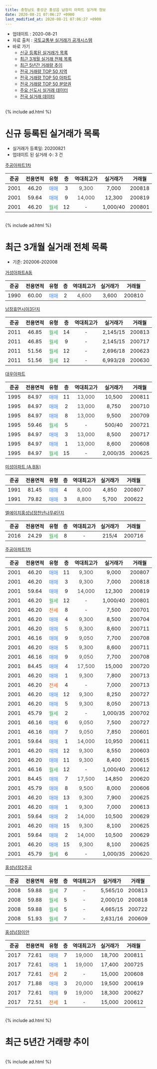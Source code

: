 ```yaml
---
title: 충청남도 홍성군 홍성읍 남장리 아파트 실거래 정보
date: 2020-08-21 07:06:27 +0900
last_modified_at: 2020-08-21 07:06:27 +0900
---
```


* 업데이트 : 2020-08-21
* 자료 출처 : [국토교통부 실거래가 공개시스템](http://rt.molit.go.kr)
* 바로 가기
    * [신규 등록된 실거래가 목록](#신규-등록된-실거래가-목록)
    * [최근 3개월 실거래 전체 목록](#최근-3개월-실거래-전체-목록)
    * [최근 5년간 거래량 추이](#최근-5년간-거래량-추이)
    * [전국 거래량 TOP 50 지역](https://inasie.github.io/apt-trade-info/최근-3개월-전국에서-가장-거래가-많이-발생한-지역)
    * [전국 거래량 TOP 50 아파트](https://inasie.github.io/apt-trade-info/최근-3개월-전국에서-가장-거래가-많이-발생한-아파트)
    * [전국 거래량 TOP 50 분양권](https://inasie.github.io/apt-trade-info/최근-3개월-전국에서-가장-거래가-많이-발생한-분양권)
    * [주요 신도시 실거래 데이터](https://inasie.github.io/apt-trade-info/주요-신도시)
    * [전국 실거래 데이터](https://inasie.github.io/apt-trade-info/전국)
<br>
{% include ad.html %}
<br>

# 신규 등록된 실거래가 목록
* 실거래가 등록일: 20200821
* 업데이트 된 실거래 수: 3 건


[주공아파트1차](https://search.naver.com/search.naver?query=%EC%B6%A9%EC%B2%AD%EB%82%A8%EB%8F%84+%ED%99%8D%EC%84%B1%EA%B5%B0+%ED%99%8D%EC%84%B1%EC%9D%8D+%EB%82%A8%EC%9E%A5%EB%A6%AC+%EC%A3%BC%EA%B3%B5%EC%95%84%ED%8C%8C%ED%8A%B81%EC%B0%A8)

|준공|전용면적|유형|층|역대최고가|실거래가|거래월|
|:---:|:---:|:---:|:---:|:---:|:---:|:---:|
|2001|46.20|<span style="color:#4285f3">매매</span>|3|<span style="color:#444444">9,300</span>|7,000|200818|
|2001|59.64|<span style="color:#4285f3">매매</span>|9|<span style="color:#444444">14,000</span>|12,300|200819|
|2001|46.20|<span style="color:#34a853">월세</span>|12|<span style="color:#444444">-</span>|1,000/40|200801|


<br>
{% include ad.html %}
<br>

# 최근 3개월 실거래 전체 목록
* 기준: 202006-202008


[거성아파트A동](https://search.naver.com/search.naver?query=%EC%B6%A9%EC%B2%AD%EB%82%A8%EB%8F%84+%ED%99%8D%EC%84%B1%EA%B5%B0+%ED%99%8D%EC%84%B1%EC%9D%8D+%EB%82%A8%EC%9E%A5%EB%A6%AC+%EA%B1%B0%EC%84%B1%EC%95%84%ED%8C%8C%ED%8A%B8A%EB%8F%99)

|준공|전용면적|유형|층|역대최고가|실거래가|거래월|
|:---:|:---:|:---:|:---:|:---:|:---:|:---:|
|1990|60.00|<span style="color:#4285f3">매매</span>|2|<span style="color:#444444">4,600</span>|3,600|200810|

[남장휴먼시아3단지](https://search.naver.com/search.naver?query=%EC%B6%A9%EC%B2%AD%EB%82%A8%EB%8F%84+%ED%99%8D%EC%84%B1%EA%B5%B0+%ED%99%8D%EC%84%B1%EC%9D%8D+%EB%82%A8%EC%9E%A5%EB%A6%AC+%EB%82%A8%EC%9E%A5%ED%9C%B4%EB%A8%BC%EC%8B%9C%EC%95%843%EB%8B%A8%EC%A7%80)

|준공|전용면적|유형|층|역대최고가|실거래가|거래월|
|:---:|:---:|:---:|:---:|:---:|:---:|:---:|
|2011|46.85|<span style="color:#34a853">월세</span>|14|<span style="color:#444444">-</span>|2,145/15|200813|
|2011|46.85|<span style="color:#34a853">월세</span>|9|<span style="color:#444444">-</span>|2,145/15|200717|
|2011|51.56|<span style="color:#34a853">월세</span>|12|<span style="color:#444444">-</span>|2,696/18|200623|
|2011|51.56|<span style="color:#34a853">월세</span>|12|<span style="color:#444444">-</span>|6,993/28|200630|

[대우아파트](https://search.naver.com/search.naver?query=%EC%B6%A9%EC%B2%AD%EB%82%A8%EB%8F%84+%ED%99%8D%EC%84%B1%EA%B5%B0+%ED%99%8D%EC%84%B1%EC%9D%8D+%EB%82%A8%EC%9E%A5%EB%A6%AC+%EB%8C%80%EC%9A%B0%EC%95%84%ED%8C%8C%ED%8A%B8)

|준공|전용면적|유형|층|역대최고가|실거래가|거래월|
|:---:|:---:|:---:|:---:|:---:|:---:|:---:|
|1995|84.97|<span style="color:#4285f3">매매</span>|11|<span style="color:#444444">13,000</span>|10,500|200811|
|1995|84.97|<span style="color:#4285f3">매매</span>|2|<span style="color:#444444">13,000</span>|8,750|200710|
|1995|84.97|<span style="color:#4285f3">매매</span>|8|<span style="color:#444444">13,000</span>|9,500|200709|
|1995|59.46|<span style="color:#34a853">월세</span>|5|<span style="color:#444444">-</span>|500/40|200721|
|1995|84.97|<span style="color:#4285f3">매매</span>|3|<span style="color:#444444">13,000</span>|8,500|200717|
|1995|84.97|<span style="color:#4285f3">매매</span>|1|<span style="color:#444444">13,000</span>|8,600|200608|
|1995|84.97|<span style="color:#34a853">월세</span>|15|<span style="color:#444444">-</span>|2,000/35|200625|

[미성아파트 (A,B동)](https://search.naver.com/search.naver?query=%EC%B6%A9%EC%B2%AD%EB%82%A8%EB%8F%84+%ED%99%8D%EC%84%B1%EA%B5%B0+%ED%99%8D%EC%84%B1%EC%9D%8D+%EB%82%A8%EC%9E%A5%EB%A6%AC+%EB%AF%B8%EC%84%B1%EC%95%84%ED%8C%8C%ED%8A%B8+%28A%2CB%EB%8F%99%29)

|준공|전용면적|유형|층|역대최고가|실거래가|거래월|
|:---:|:---:|:---:|:---:|:---:|:---:|:---:|
|1991|81.45|<span style="color:#4285f3">매매</span>|4|<span style="color:#444444">8,000</span>|4,850|200807|
|1991|79.82|<span style="color:#4285f3">매매</span>|3|<span style="color:#444444">8,800</span>|5,700|200622|

[엘에이치홍성남장천년나무4단지](https://search.naver.com/search.naver?query=%EC%B6%A9%EC%B2%AD%EB%82%A8%EB%8F%84+%ED%99%8D%EC%84%B1%EA%B5%B0+%ED%99%8D%EC%84%B1%EC%9D%8D+%EB%82%A8%EC%9E%A5%EB%A6%AC+%EC%97%98%EC%97%90%EC%9D%B4%EC%B9%98%ED%99%8D%EC%84%B1%EB%82%A8%EC%9E%A5%EC%B2%9C%EB%85%84%EB%82%98%EB%AC%B44%EB%8B%A8%EC%A7%80)

|준공|전용면적|유형|층|역대최고가|실거래가|거래월|
|:---:|:---:|:---:|:---:|:---:|:---:|:---:|
|2016|24.29|<span style="color:#34a853">월세</span>|8|<span style="color:#444444">-</span>|215/4|200716|

[주공아파트1차](https://search.naver.com/search.naver?query=%EC%B6%A9%EC%B2%AD%EB%82%A8%EB%8F%84+%ED%99%8D%EC%84%B1%EA%B5%B0+%ED%99%8D%EC%84%B1%EC%9D%8D+%EB%82%A8%EC%9E%A5%EB%A6%AC+%EC%A3%BC%EA%B3%B5%EC%95%84%ED%8C%8C%ED%8A%B81%EC%B0%A8)

|준공|전용면적|유형|층|역대최고가|실거래가|거래월|
|:---:|:---:|:---:|:---:|:---:|:---:|:---:|
|2001|46.20|<span style="color:#4285f3">매매</span>|11|<span style="color:#444444">9,300</span>|9,000|200807|
|2001|46.20|<span style="color:#4285f3">매매</span>|3|<span style="color:#444444">9,300</span>|7,000|200818|
|2001|59.64|<span style="color:#4285f3">매매</span>|9|<span style="color:#444444">14,000</span>|12,300|200819|
|2001|46.20|<span style="color:#34a853">월세</span>|12|<span style="color:#444444">-</span>|1,000/40|200801|
|2001|46.20|<span style="color:#ff5a00">전세</span>|8|<span style="color:#444444">-</span>|7,500|200701|
|2001|46.20|<span style="color:#4285f3">매매</span>|4|<span style="color:#444444">9,300</span>|8,500|200704|
|2001|46.20|<span style="color:#4285f3">매매</span>|5|<span style="color:#444444">9,300</span>|8,600|200711|
|2001|46.16|<span style="color:#4285f3">매매</span>|9|<span style="color:#444444">9,050</span>|7,700|200708|
|2001|46.20|<span style="color:#4285f3">매매</span>|5|<span style="color:#444444">9,300</span>|8,600|200711|
|2001|46.16|<span style="color:#4285f3">매매</span>|9|<span style="color:#444444">9,050</span>|7,700|200708|
|2001|84.45|<span style="color:#4285f3">매매</span>|4|<span style="color:#444444">17,500</span>|15,000|200720|
|2001|46.20|<span style="color:#4285f3">매매</span>|1|<span style="color:#444444">9,300</span>|7,800|200713|
|2001|46.20|<span style="color:#ff5a00">전세</span>|4|<span style="color:#444444">-</span>|7,000|200713|
|2001|46.20|<span style="color:#4285f3">매매</span>|12|<span style="color:#444444">9,300</span>|8,250|200727|
|2001|46.20|<span style="color:#4285f3">매매</span>|5|<span style="color:#444444">9,300</span>|8,050|200713|
|2001|45.79|<span style="color:#34a853">월세</span>|2|<span style="color:#444444">-</span>|1,000/35|200702|
|2001|46.16|<span style="color:#4285f3">매매</span>|6|<span style="color:#444444">9,050</span>|7,500|200727|
|2001|46.16|<span style="color:#4285f3">매매</span>|7|<span style="color:#444444">9,050</span>|7,850|200601|
|2001|59.64|<span style="color:#4285f3">매매</span>|1|<span style="color:#444444">14,000</span>|10,950|200611|
|2001|46.20|<span style="color:#4285f3">매매</span>|12|<span style="color:#444444">9,300</span>|8,550|200603|
|2001|46.20|<span style="color:#4285f3">매매</span>|11|<span style="color:#444444">9,300</span>|8,400|200615|
|2001|46.16|<span style="color:#34a853">월세</span>|12|<span style="color:#444444">-</span>|1,000/40|200612|
|2001|84.45|<span style="color:#4285f3">매매</span>|7|<span style="color:#444444">17,500</span>|14,850|200620|
|2001|45.79|<span style="color:#4285f3">매매</span>|8|<span style="color:#444444">9,500</span>|8,000|200606|
|2001|46.20|<span style="color:#4285f3">매매</span>|13|<span style="color:#444444">9,300</span>|7,900|200625|
|2001|46.20|<span style="color:#4285f3">매매</span>|1|<span style="color:#444444">9,300</span>|7,000|200613|
|2001|59.64|<span style="color:#4285f3">매매</span>|2|<span style="color:#444444">14,000</span>|10,500|200629|
|2001|46.20|<span style="color:#4285f3">매매</span>|15|<span style="color:#444444">9,300</span>|8,100|200625|
|2001|59.64|<span style="color:#4285f3">매매</span>|2|<span style="color:#444444">14,000</span>|10,500|200629|
|2001|46.20|<span style="color:#4285f3">매매</span>|15|<span style="color:#444444">9,300</span>|8,100|200625|
|2001|45.79|<span style="color:#34a853">월세</span>|6|<span style="color:#444444">-</span>|1,000/35|200620|


<script async src="//pagead2.googlesyndication.com/pagead/js/adsbygoogle.js"></script>
<!-- 기본 -->
<ins class="adsbygoogle"
     style="display:block"
     data-ad-client="ca-pub-2446590836940007"
     data-ad-slot="1659523306"
     data-ad-format="auto"
     data-full-width-responsive="true"></ins>
<script>
(adsbygoogle = window.adsbygoogle || []).push({});
</script>


[홍성남장2주공](https://search.naver.com/search.naver?query=%EC%B6%A9%EC%B2%AD%EB%82%A8%EB%8F%84+%ED%99%8D%EC%84%B1%EA%B5%B0+%ED%99%8D%EC%84%B1%EC%9D%8D+%EB%82%A8%EC%9E%A5%EB%A6%AC+%ED%99%8D%EC%84%B1%EB%82%A8%EC%9E%A52%EC%A3%BC%EA%B3%B5)

|준공|전용면적|유형|층|역대최고가|실거래가|거래월|
|:---:|:---:|:---:|:---:|:---:|:---:|:---:|
|2008|59.88|<span style="color:#34a853">월세</span>|7|<span style="color:#444444">-</span>|5,565/10|200813|
|2008|59.88|<span style="color:#34a853">월세</span>|5|<span style="color:#444444">-</span>|2,000/10|200818|
|2008|59.88|<span style="color:#34a853">월세</span>|5|<span style="color:#444444">-</span>|4,665/15|200722|
|2008|51.93|<span style="color:#34a853">월세</span>|7|<span style="color:#444444">-</span>|2,631/16|200609|

[홍성남장이안](https://search.naver.com/search.naver?query=%EC%B6%A9%EC%B2%AD%EB%82%A8%EB%8F%84+%ED%99%8D%EC%84%B1%EA%B5%B0+%ED%99%8D%EC%84%B1%EC%9D%8D+%EB%82%A8%EC%9E%A5%EB%A6%AC+%ED%99%8D%EC%84%B1%EB%82%A8%EC%9E%A5%EC%9D%B4%EC%95%88)

|준공|전용면적|유형|층|역대최고가|실거래가|거래월|
|:---:|:---:|:---:|:---:|:---:|:---:|:---:|
|2017|72.61|<span style="color:#4285f3">매매</span>|7|<span style="color:#444444">19,000</span>|18,700|200811|
|2017|72.61|<span style="color:#4285f3">매매</span>|1|<span style="color:#444444">19,000</span>|17,400|200725|
|2017|72.61|<span style="color:#ff5a00">전세</span>|2|<span style="color:#444444">-</span>|15,000|200608|
|2017|71.88|<span style="color:#4285f3">매매</span>|3|<span style="color:#444444">20,000</span>|19,500|200619|
|2017|72.61|<span style="color:#4285f3">매매</span>|9|<span style="color:#444444">19,000</span>|18,300|200627|
|2017|72.51|<span style="color:#ff5a00">전세</span>|1|<span style="color:#444444">-</span>|15,000|200612|


<br>
{% include ad.html %}
<br>

# 최근 5년간 거래량 추이


<div style="width:100%;">
    <canvas id="deal_progress" height="200"></canvas>
</div>

<script>
new Chart(document.getElementById("deal_progress"), {
    type: 'line',
    data: {
        labels: ['201508','201509','201510','201511','201512','201601','201602','201603','201604','201605','201606','201607','201608','201609','201610','201611','201612','201701','201702','201703','201704','201705','201706','201707','201708','201709','201710','201711','201712','201801','201802','201803','201804','201805','201806','201807','201808','201809','201810','201811','201812','201901','201902','201903','201904','201905','201906','201907','201908','201909','201910','201911','201912','202001','202002','202003','202004','202005','202006','202007','202008'],
        datasets: [{
            label: '매매',
            pointRadius: 1,
            data: [15, 14, 9, 8, 10, 14, 8, 13, 12, 10, 9, 9, 9, 8, 9, 14, 8, 7, 13, 10, 8, 12, 12, 11, 7, 14, 10, 9, 3, 10, 3, 15, 8, 8, 5, 6, 8, 14, 11, 7, 9, 3, 12, 6, 8, 5, 5, 6, 17, 7, 7, 13, 9, 11, 14, 13, 11, 13, 16, 14, 7],
            borderColor: "rgba(255, 201, 14, 1)",
            backgroundColor: "rgba(255, 201, 14, 0.5)",
            fill: false,
            lineTension: 0
        },{
            label: '전월세',
            pointRadius: 1,
            data: [5, 18, 12, 12, 9, 5, 15, 10, 8, 18, 12, 10, 22, 32, 19, 5, 15, 10, 12, 12, 9, 16, 15, 17, 10, 10, 14, 14, 11, 12, 11, 12, 8, 4, 6, 11, 7, 17, 13, 9, 3, 9, 6, 8, 13, 4, 18, 32, 13, 9, 10, 16, 5, 12, 10, 8, 5, 9, 8, 7, 4],
            borderColor: "rgba(0, 141, 185, 1)",
            backgroundColor: "rgba(0, 141, 185, 0.5)",
            fill: false,
            lineTension: 0
        }
        ]
    },
    options: {
        responsive: true,
        title: {
            display: false
        },
        tooltips: {
            mode: 'index',
            intersect: false
        },
        hover: {
            mode: 'nearest',
            intersect: true
        },
        scales: {
            xAxes: [{
                display: true,
                scaleLabel: {
                    display: true,
                    labelString: '년/월'
                }
            }],
            yAxes: [{
                display: true,
                ticks: {
                    suggestedMin: 0,
                },
                scaleLabel: {
                    display: true,
                    labelString: '실거래 수'
                }
            }]
        }
    }
});

</script>


<br>
{% include ad.html %}
<br>

